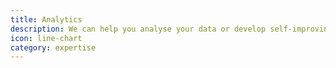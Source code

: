 ```yaml
---
title: Analytics
description: We can help you analyse your data or develop self-improving services based on classification technology such as ElasticSearch, Weka, Knime
icon: line-chart
category: expertise
---
```

